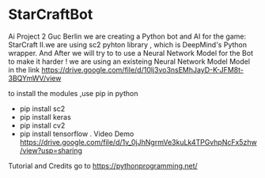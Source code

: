 # StarCraftBot
Ai Project 2 Guc Berlin 
we are creating a Python bot and AI for the game: StarCraft II.we are using sc2 pyhton library , 
which is DeepMind's Python wrapper. 
And After we will try to to use a Neural Network Model for the Bot to make it harder ! we are using an existeing Neural Network Model Model
in the link 
https://drive.google.com/file/d/10lj3vo3nsEMhJayD-K-JFM8t-3BQYmWV/view

to install the modules ,use pip in python 
- pip install sc2
- pip install keras
- pip install cv2
- pip install tensorflow .
Video Demo 
https://drive.google.com/file/d/1v_0jJhNgrmVe3kuLk4TPGvhpNcFx5zhw/view?usp=sharing

Tutorial and Credits go to https://pythonprogramming.net/
